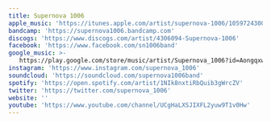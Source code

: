 ```yaml
---
title: Supernova 1006
apple_music: 'https://itunes.apple.com/artist/supernova-1006/1059724300'
bandcamp: 'https://supernova1006.bandcamp.com'
discogs: 'https://www.discogs.com/artist/4306094-Supernova-1006'
facebook: 'https://www.facebook.com/sn1006band'
google_music: >-
   https://play.google.com/store/music/artist/Supernova_1006?id=Aongqxwkd3bgmtbjcmbearnpt74
instagram: 'https://www.instagram.com/supernova_1006'
soundcloud: 'https://soundcloud.com/supernova1006band'
spotify: 'https://open.spotify.com/artist/1NIk8nxtiRbQuib3gWrcZV'
twitter: 'https://twitter.com/supernova_1006'
website: ''
youtube: 'https://www.youtube.com/channel/UCgHaLXSJIXFL2yuw9T1v0Hw'
---
```

